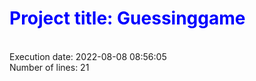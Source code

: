 # <span style='color:blue'>Project title: Guessinggame</span>
<br/>
Execution date: 2022-08-08 08:56:05
<br/>
Number of lines:       21
